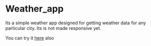 # Weather_app
Its a simple weather app designed for getting weather data for any particular city.
Its is not made responsive yet.

You can try it [here](https://anubhvshrma18.github.io/Weather_app/) also

